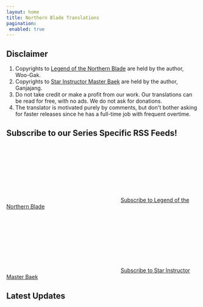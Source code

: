 ```yaml
---
layout: home
title: Northern Blade Translations
pagination:
 enabled: true
---
```


## Disclaimer

1. Copyrights to <a href="/LNB/">Legend of the Northern Blade</a> are held by the author, Woo-Gak.
2. Copyrights to <a href="/SIMB/">Star Instructor Master Baek</a> are held by the author, Ganjajang.
3. Do not take credit or make a profit from our work. Our translations can be read for free, with no ads. We do not ask for donations.
4. The translator is motivated purely by comments, but don't bother asking for faster releases since he has a full-time job with frequent overtime.

## Subscribe to our Series Specific RSS Feeds!

<p class="feed-subscribe">
  <a href="{{ 'feed.lnb.xml' | relative_url }}">
    <svg class="svg-icon orange">
      <use xlink:href="{{ 'assets/minima-social-icons.svg#rss' | relative_url }}"></use>
    </svg><span>Subscribe to Legend of the Northern Blade</span>
  </a>
</p>

<p class="feed-subscribe">
  <a href="{{ 'feed.simb.xml' | relative_url }}">
    <svg class="svg-icon orange">
      <use xlink:href="{{ 'assets/minima-social-icons.svg#rss' | relative_url }}"></use>
    </svg><span>Subscribe to Star Instructor Master Baek</span>
  </a>
</p>

## Latest Updates
